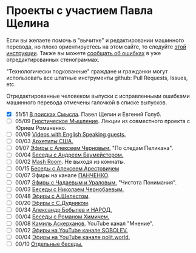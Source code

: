 # Проекты с участием Павла Щелина

Если вы желаете помочь в "вычитке" и редактировании машинного перевода, но плохо ориентируетесь на этом сайте, то следуйте [этой инструкции](/guides/md_download.md).
Также вы можете [сообщать об ошибках](/guides/error_report.md) в уже отредактированных стенограммах.

"Технологически подкованные" граждане и гражданки могут использовать все штатные инструменты github: Pull Requests, Issues, etc.

Отредактированные человеком выпуски с исправленными ошибками машинного перевода отмечены галочкой в списке выпусков.

- [x] 51/51 [В поисках Смысла](InSearchOfMeaning/README.md). Павел Щелин и Евгений Голуб.
- [ ] 05/09 [Гностическое Мышление](GnosticThinking/README.md). Лекции из совместного проекта с Юрием Романенко.
- [ ] 00/09 [Videos with English Speaking guests.](English/README.md)
- [ ] 00/03 [Архетипы США.](Usa/README.md)
- [ ] 01/07 [Эфиры с Алексеем Черновым.](Chernov/README.md) "По следам Пеликана".
- [ ] 00/04 [Беседы с Андреем Баумейстером.](Baumeister/README.md)
- [ ] 00/02 [Mash Room](Mash/README.md). Не выходя из комнаты.
- [ ] 00/15 [Беседы с Алексеем Арестовичем](Arestovich/README.md)
- [ ] 00/07 Эфиры на канале [ПАНЧЕНКО](Panchenko/README.md).
- [ ] 00/07 [Эфиры с Чадаевым и Ураловым.](Uralov/README.md) "Чистота Понимания".
- [ ] 00/03 [Беседы с Николаем Чернобаевым.](Chernobaev/README.md)
- [ ] 00/48 [Эфиры с А.Шелестом](Shelest/README.md).
- [ ] 00/20 [Эфиры с С.Дудником](Dudnik/README.md).
- [ ] 00/34 [Александр Бобылев и НАРОД.](Bobileff/README.md)
- [ ] 00/04 [Беседы с Романом Химичем.](Khimich/README.md)
- [ ] 00/08 [Камиль Аскерханов.](Mnenie/README.md) YouTube канал "Мнение".
- [ ] 00/02 [Эфиры на YouTube канале SOBOLEV.](Sobolev/README.md)
- [ ] 00/04 [Эфиры на YouTube канале polit.world.](PolitWorld/README.md)
- [ ] 00/10 [Отдельные беседы.](Singles/README.md)
